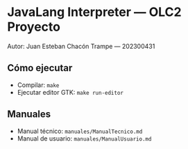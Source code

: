 # JavaLang Interpreter — OLC2 Proyecto

Autor: Juan Esteban Chacón Trampe — 202300431

## Cómo ejecutar

- Compilar: `make`
- Ejecutar editor GTK: `make run-editor`

## Manuales

- Manual técnico: `manuales/ManualTecnico.md`
- Manual de usuario: `manuales/ManualUsuario.md`
